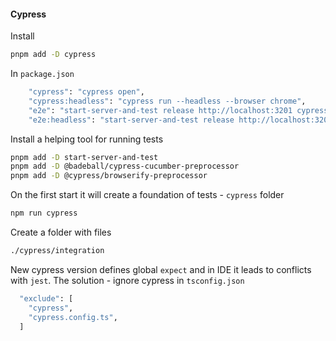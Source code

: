 #### Cypress

Install

```bash
pnpm add -D cypress
```

In `package.json`

```bash
    "cypress": "cypress open",
    "cypress:headless": "cypress run --headless --browser chrome",
    "e2e": "start-server-and-test release http://localhost:3201 cypress",
    "e2e:headless": "start-server-and-test release http://localhost:3201 cypress:headless"
```

Install a helping tool for running tests

```bash
pnpm add -D start-server-and-test
pnpm add -D @badeball/cypress-cucumber-preprocessor
pnpm add -D @cypress/browserify-preprocessor
```

On the first start it will create a foundation of tests - `cypress` folder

```bash
npm run cypress
```

Create a folder with files

```bash
./cypress/integration
```

New cypress version defines global `expect` and in IDE it leads to conflicts with `jest`.
The solution - ignore cypress in `tsconfig.json`

```bash
  "exclude": [
    "cypress",
    "cypress.config.ts",
  ]
```
